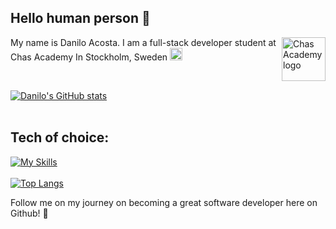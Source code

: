 ## Hello human person 👀
<img src="https://user-images.githubusercontent.com/113366808/224336356-c09c9402-9e83-44f3-a870-8bae1bf2d7d0.svg" width ="70" height="70" alt="Chas Academy logo" align="right">
<p align="left">My name is Danilo Acosta. I am a full-stack developer student at Chas Academy
In Stockholm, Sweden <img src="https://user-images.githubusercontent.com/113366808/224347548-c069f9ed-aee0-4f73-bf95-a4784774941e.svg" width ="20" height="20" alt="Chas Academy logo"></p> 
</br>

[![Danilo's GitHub stats](https://github-readme-stats.vercel.app/api?username=Danilo-Acosta5389&hide=stars&show=contribs,prs_merged,prs_merged_percentage&show_icons=true&theme=dracula)](https://github.com/Danilo-Acosta5389/github-readme-stats) 
<br><br>
## Tech of choice:
[![My Skills](https://skillicons.dev/icons?i=cs,dotnet,js,ts,nodejs,react,next,express,vite,html,css,tailwind,vscode,git,postgres,mysql,powershell,linux,raspberrypi,ubuntu,nginx,docker,bash,azure,aws&perline=5)](https://skillicons.dev) 
<br><br>
[![Top Langs](https://github-readme-stats.vercel.app/api/top-langs/?username=Danilo-Acosta5389&layout=pie&theme=dracula)](https://github.com/anuraghazra/github-readme-stats)


<!--
[<ul>
  <li><img src="https://user-images.githubusercontent.com/113366808/224324139-810f57f7-a573-4238-bfa6-e3becc771e83.svg" width ="30" height="30" alt="c-sharp logo"></li>
  <li><img src="https://user-images.githubusercontent.com/113366808/224329467-b9b7852d-fad0-40e4-8115-46fc5231298f.svg" width ="30" height="30" alt="JavaScript logo"></li>
  <li><img src="https://user-images.githubusercontent.com/113366808/224329664-76644d75-f2bb-43b0-9bf1-e20b7bfe4f70.svg" width ="50" height="40" alt="JSON logo"></li>
  <li><img src="https://user-images.githubusercontent.com/113366808/224329505-907ada4c-b69c-43e1-9e86-bf05b39ae1df.svg" width ="50" height="40" alt="CSS3 and HTML5 logo"></li>
  <li><img src="https://user-images.githubusercontent.com/113366808/224329680-40ee4204-f423-4657-9315-9f335eb0af50.svg" width ="50" height="40" alt="SQL Database"></li>
  <li><img src="https://user-images.githubusercontent.com/113366808/224329523-76d14243-d8a1-4aa0-9f57-eb819964854b.svg" width ="50" height="40" alt="PostgreSQL logo"></li>
</ul>
<p>and of course version control with <img src="https://user-images.githubusercontent.com/113366808/224329580-a7653ef2-69af-4e9c-9980-f28ff367d95b.svg" width ="50" height="40" alt="Git logo"></p>](url) -->

Follow me on my journey on becoming a great software developer here on Github! 🙌

<!--**Danilo-Acosta5389/Danilo-Acosta5389** is a ✨ _special_ ✨ repository because its `README.md` (this file) appears on your GitHub profile.

Here are some ideas to get you started:

- 🔭 I’m currently working on ...
- 🌱 I’m currently learning ...
- 👯 I’m looking to collaborate on ...
- 🤔 I’m looking for help with ...
- 💬 Ask me about ...
- 📫 How to reach me: ...
- 😄 Pronouns: ...
- ⚡ Fun fact: ...
-->
